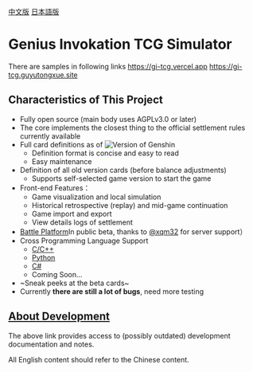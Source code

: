 [中文版](./README.md) [日本語版](./README.jp.md)

# Genius Invokation TCG Simulator

There are samples in following links
https://gi-tcg.vercel.app
https://gi-tcg.guyutongxue.site


## Characteristics of This Project

- Fully open source (main body uses AGPLv3.0 or later)
- The core implements the closest thing to the official settlement rules currently available
- Full card definitions as of ![Version of Genshin](https://img.shields.io/badge/dynamic/json?url=https%3A%2F%2Fgi.xqm32.org%2Fapi%2Fversion&query=%24.currentGameVersion&label=%E5%8E%9F%E7%A5%9E)
  - Definition format is concise and easy to read
  - Easy maintenance
- Definition of all old version cards (before balance adjustments)
  - Supports self-selected game version to start the game
- Front-end Features：
  - Game visualization and local simulation
  - Historical retrospective (replay) and mid-game continuation
  - Game import and export
  - View details logs of settlement
- [Battle Platform](https://gi.xqm32.org)In public beta, thanks to [@xqm32](https://github.com/xqm32) for server support）
- Cross Programming Language Support
  - [C/C++](./packages/cbinding/)
  - [Python](./packages/pybinding/)
  - [C#](./packages/csbinding/)
  - Coming Soon...
- ~Sneak peeks at the beta cards~
- Currently **there are still a lot of bugs**, need more testing

## [About Development](./docs/development/README.md)

The above link provides access to (possibly outdated) development documentation and notes.

All English content should refer to the Chinese content.
